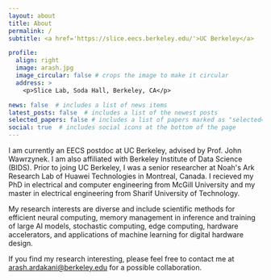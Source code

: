 ```yaml
---
layout: about
title: About
permalink: /
subtitle: <a href='https://slice.eecs.berkeley.edu/'>UC Berkeley</a> 

profile:
  align: right
  image: arash.jpg
  image_circular: false # crops the image to make it circular
  address: >
    <p>Slice Lab, Soda Hall, Berkeley, CA</p>

news: false  # includes a list of news items
latest_posts: false  # includes a list of the newest posts
selected_papers: false # includes a list of papers marked as "selected={true}"
social: true  # includes social icons at the bottom of the page
---
```


I am currently an EECS postdoc at UC Berkeley, advised by Prof. John Wawrzynek. I am also affiliated with Berkeley Institute of Data Science (BIDS). Prior to joing UC Berkeley, I was a senior researcher at Noah's Ark Research Lab of Huawei Technologies in Montreal, Canada. I recieved my PhD in electrical and computer engineering from McGill University and my master in electrical engineering from Sharif University of Technology.

My research interests are diverse and include scientific methods for efficient neural computing, memory management in inference and training of large AI models, stochastic computing, edge computing, hardware accelerators, and applications of machine learning for digital hardware design. 

If you find my research interesting, please feel free to contact me at <arash.ardakani@berkeley.edu> for a possible collaboration. 
